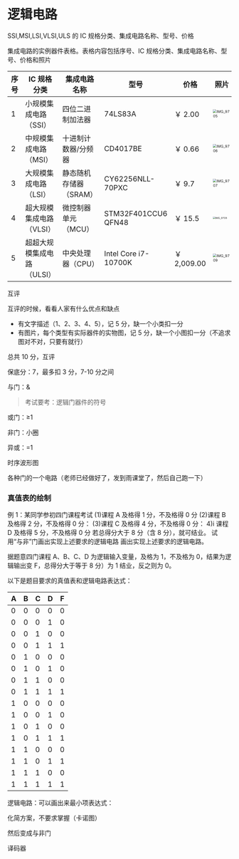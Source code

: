 # 逻辑电路

SSI,MSI,LSI,VLSI,ULS 的 IC 规格分类、集成电路名称、型号、价格

集成电路的实例器件表格。表格内容包括序号、IC 规格分类、集成电路名称、型号、价格和照片

| 序号 | IC 规格分类                | 集成电路名称           | 型号                 | 价格        | 照片                                                                                                                 |
| ---- | -------------------------- | ---------------------- | -------------------- | ----------- | -------------------------------------------------------------------------------------------------------------------- |
| 1    | 小规模集成电路（SSI）      | 四位二进制加法器       | 74LS83A              | ￥ 2.00     | <img src="https://cdn.jsdelivr.net/gh/davidliuk/images@master/blog/IMG_9705.jpg" alt="IMG_9705" style="zoom:50%;" /> |
| 2    | 中规模集成电路（MSI）      | 十进制计数器/分频器    | CD4017BE             | ￥ 0.66     | <img src="https://cdn.jsdelivr.net/gh/davidliuk/images@master/blog/IMG_9706.jpg" alt="IMG_9706" style="zoom:50%;" /> |
| 3    | 大规模集成电路（LSI）      | 静态随机存储器（SRAM） | CY62256NLL-70PXC     | ￥ 9.7      | <img src="https://cdn.jsdelivr.net/gh/davidliuk/images@master/blog/IMG_9707.jpg" alt="IMG_9707" style="zoom:50%;" /> |
| 4    | 超大规模集成电路（VLSI）   | 微控制器单元（MCU）    | STM32F401CCU6 QFN48  | ￥ 15.5     | <img src="https://cdn.jsdelivr.net/gh/davidliuk/images@master/blog/IMG_9708.jpg" alt="IMG_9708" style="zoom:33%;" /> |
| 5    | 超超大规模集成电路（ULSI） | 中央处理器（CPU）      | Intel Core i7-10700K | ￥ 2,009.00 | <img src="https://cdn.jsdelivr.net/gh/davidliuk/images@master/blog/IMG_9709.jpg" alt="IMG_9709" style="zoom:50%;" /> |

互评

互评的时候，看看人家有什么优点和缺点

- 有文字描述（1、2、3、4、5），记 5 分，缺一个小类扣一分
- 有图片，每个类型有实际器件的实物图，记 5 分，缺一个小图扣一分（不追求图对不对，只要有就行）

总共 10 分，互评

保底分：7，最多扣 3 分，7-10 分之间

与门：&

> 考试要考：逻辑门器件的符号

或门：≥1

非门：小圈

异或：=1

时序波形图

各种门的一个电路（老师已经做好了，发到雨课堂了，然后自己跑一下）

### 真值表的绘制

例 1：某同学参初四门课程考试
(1)课程 A 及格得 1 分，不及格得 0 分
(2)课程 B 及格得 2 分，不及格得 0 分：
(3)课程 C 及格得 4 分，不及格得 0 分：
4)i 课程 D 及格得 5 分，不及格得 0 分
若总得分大于 8 分（含 8 分），就可结业。
试用“与非”门画出实现上述要求的逻辑电路
画出实现上述要求的逻辑电路。

据题意四门课程 A、B、C、D 为逻辑输入变量，及格为 1，不及格为 0，结果为逻辑输出变 F，总得分大于等于 8 分）为 1 结业，反之则为 0。

以下是题目要求的真值表和逻辑电路表达式：

| A   | B   | C   | D   | F   |
| --- | --- | --- | --- | --- |
| 0   | 0   | 0   | 0   | 0   |
| 0   | 0   | 0   | 1   | 0   |
| 0   | 0   | 1   | 0   | 0   |
| 0   | 0   | 1   | 1   | 1   |
| 0   | 1   | 0   | 0   | 0   |
| 0   | 1   | 0   | 1   | 0   |
| 0   | 1   | 1   | 0   | 0   |
| 0   | 1   | 1   | 1   | 1   |
| 1   | 0   | 0   | 0   | 0   |
| 1   | 0   | 0   | 1   | 0   |
| 1   | 0   | 1   | 0   | 0   |
| 1   | 0   | 1   | 1   | 1   |
| 1   | 1   | 0   | 0   | 0   |
| 1   | 1   | 0   | 1   | 1   |
| 1   | 1   | 1   | 0   | 0   |
| 1   | 1   | 1   | 1   | 1   |

逻辑电路：可以画出来最小项表达式：

化简方案，不要求掌握（卡诺图）

然后变成与非门

译码器
